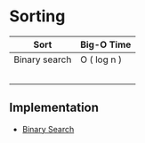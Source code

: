 # Sorting

| Sort 	                      | Big-O Time  	                    |
|-----------------------------|----------------------------------|
| Binary search      | O ( log n )  	                   |
| 	    |   	                     |
| 	 |	                      |
|          |                 |
|       |  |
|      |                          |

## Implementation
- [Binary Search](implementation/binary_search.py)


